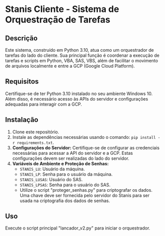 # Stanis Cliente - Sistema de Orquestração de Tarefas

## Descrição
Este sistema, construído em Python 3.10, atua como um orquestrador de tarefas do lado do cliente. Sua principal função é coordenar a execução de tarefas e scripts em Python, VBA, SAS, VBS, além de facilitar o movimento de arquivos localmente e entre a GCP (Google Cloud Platform).

## Requisitos
Certifique-se de ter Python 3.10 instalado no seu ambiente Windows 10. Além disso, é necessário acesso às APIs do servidor e configurações adequadas para interagir com a GCP.

## Instalação
1. Clone este repositório.
2. Instale as dependências necessárias usando o comando: `pip install -r requirements.txt`.
3. **Configurações do Servidor:** Certifique-se de configurar as credenciais necessárias para acessar a API do servidor e a GCP. Estas configurações devem ser realizadas do lado do servidor.
4. **Variáveis de Ambiente e Proteção de Senhas:**
   - `STANIS_LU`: Usuário da máquina.
   - `STANIS_LP`: Senha para o usuário da máquina.
   - `STANIS_LUSAS`: Usuário do SAS.
   - `STANIS_LPSAS`: Senha para o usuário do SAS.
   - Utilize o script "proteger_senhas.py" para criptografar os dados. Uma chave deve ser fornecida pelo servidor do Stanis para ser usada na criptografia dos dados de senhas.

## Uso
Execute o script principal "lancador_v2.py" para iniciar o orquestrador.
